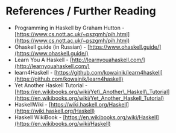 # References / Further Reading

* Programming in Haskell by Graham Hutton - [https://www.cs.nott.ac.uk/~pszgmh/pih.html](https://www.cs.nott.ac.uk/~pszgmh/pih.html)
* Ohaskell guide \(in Russian\) - [https://www.ohaskell.guide/](https://www.ohaskell.guide/)
* Learn You A Haskell - [http://learnyouahaskell.com/](http://learnyouahaskell.com/)
* learn4Haskell - [https://github.com/kowainik/learn4haskell](https://github.com/kowainik/learn4haskell)
* Yet Another Haskell Tutorial - [https://en.wikibooks.org/wiki/Yet\_Another\_Haskell\_Tutorial](https://en.wikibooks.org/wiki/Yet_Another_Haskell_Tutorial)
* HaskellWiki - [https://wiki.haskell.org/Haskell](https://wiki.haskell.org/Haskell)
* Haskell WikiBook - [https://en.wikibooks.org/wiki/Haskell](https://en.wikibooks.org/wiki/Haskell)



